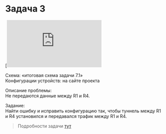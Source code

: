 # Задача 3

[![](https://dan4i4ek.info/src/42.html)

Схема: «итоговая схема задачи 7.1»  
Конфигурации устройств: на сайте проекта

Описание проблемы:  
Не передаются данные между R1 и R4.

Задание:  
Найти ошибку и исправить конфигурацию так, чтобы туннель между R1 и R4 установился и передавался трафик между R1 и R4.

> Подробности задачи [тут](https://linkmeup.ru/blog/42.html)

